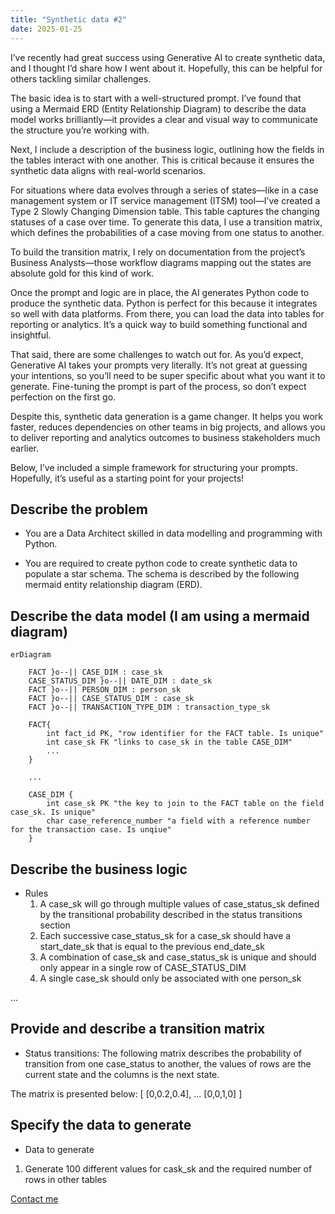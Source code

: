 ```yaml
---
title: "Synthetic data #2"
date: 2025-01-25
---
```


I’ve recently had great success using Generative AI to create synthetic data, and I thought I’d share how I went about it. Hopefully, this can be helpful for others tackling similar challenges.

The basic idea is to start with a well-structured prompt. I’ve found that using a Mermaid ERD (Entity Relationship Diagram) to describe the data model works brilliantly—it provides a clear and visual way to communicate the structure you’re working with.

Next, I include a description of the business logic, outlining how the fields in the tables interact with one another. This is critical because it ensures the synthetic data aligns with real-world scenarios.

For situations where data evolves through a series of states—like in a case management system or IT service management (ITSM) tool—I’ve created a Type 2 Slowly Changing Dimension table. This table captures the changing statuses of a case over time. To generate this data, I use a transition matrix, which defines the probabilities of a case moving from one status to another.

To build the transition matrix, I rely on documentation from the project’s Business Analysts—those workflow diagrams mapping out the states are absolute gold for this kind of work.

Once the prompt and logic are in place, the AI generates Python code to produce the synthetic data. Python is perfect for this because it integrates so well with data platforms. From there, you can load the data into tables for reporting or analytics. It’s a quick way to build something functional and insightful.

That said, there are some challenges to watch out for. As you’d expect, Generative AI takes your prompts very literally. It’s not great at guessing your intentions, so you’ll need to be super specific about what you want it to generate. Fine-tuning the prompt is part of the process, so don’t expect perfection on the first go.

Despite this, synthetic data generation is a game changer. It helps you work faster, reduces dependencies on other teams in big projects, and allows you to deliver reporting and analytics outcomes to business stakeholders much earlier.

Below, I’ve included a simple framework for structuring your prompts. Hopefully, it’s useful as a starting point for your projects!

## Describe the problem

- You are a Data Architect skilled in data modelling and programming with Python.
  
- You are required to create python code to create synthetic data to populate a star schema. The schema is described by the following mermaid entity relationship diagram (ERD).

## Describe the data model (I am using a mermaid diagram)

``` shell
erDiagram

    FACT }o--|| CASE_DIM : case_sk
    CASE_STATUS_DIM }o--|| DATE_DIM : date_sk
    FACT }o--|| PERSON_DIM : person_sk 
    FACT }o--|| CASE_STATUS_DIM : case_sk
    FACT }o--|| TRANSACTION_TYPE_DIM : transaction_type_sk

    FACT{
        int fact_id PK, "row identifier for the FACT table. Is unique"
        int case_sk FK "links to case_sk in the table CASE_DIM"
        ...
    }

    ...

    CASE_DIM {
        int case_sk PK "the key to join to the FACT table on the field case_sk. Is unique"
        char case_reference_number "a field with a reference number for the transaction case. Is unqiue"
    }
```

## Describe the business logic

- Rules
  1. A case_sk will go through multiple values of case_status_sk defined by the transitional probability described in the status transitions section
  2. Each successive case_status_sk for a case_sk should have a start_date_sk that is equal to the previous end_date_sk
  3. A combination of case_sk and case_status_sk is unique and should only appear in a single row of CASE_STATUS_DIM
  4. A single case_sk should only be associated with one person_sk

...

## Provide and describe a transition matrix

- Status transitions:
The following matrix describes the probability of transition from one case_status to another, the values of rows are the current state and the columns is the next state.

The matrix is presented below:
[
[0,0.2,0.4], 
...
[0,0,1,0]
]

## Specify the data to generate
- Data to generate
1. Generate 100 different values for cask_sk and the required number of rows in other tables

[Contact me](https://www.gamma-data.co.uk#contact)
